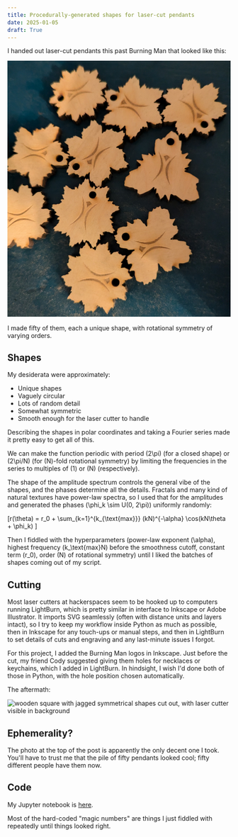 ```yaml
---
title: Procedurally-generated shapes for laser-cut pendants
date: 2025-01-05
draft: True
---
```


I handed out laser-cut pendants this past Burning Man that looked like this:

![wooden pendants in a variety of symmetrical jagged shapes](../../assets/shape-pendants/pendants.jpg)

I made fifty of them, each a unique shape, with rotational symmetry of varying orders.

## Shapes

My desiderata were approximately:

* Unique shapes
* Vaguely circular
* Lots of random detail
* Somewhat symmetric
* Smooth enough for the laser cutter to handle

Describing the shapes in polar coordinates and taking a Fourier series made it pretty easy to get all of this.

We can make the function periodic with period \(2\pi\) (for a closed shape) or \(2\pi/N\) (for \(N\)-fold rotational symmetry) by limiting the frequencies in the series to multiples of \(1\) or \(N\) (respectively).

The shape of the amplitude spectrum controls the general vibe of the shapes, and the phases determine all the details. Fractals and many kind of natural textures have power-law spectra, so I used that for the amplitudes and generated the phases \(\phi_k \sim U(0, 2\pi)\) uniformly randomly:

\[r(\theta) = r_0 + \sum_{k=1}^{k_{\text{max}}} (kN)^{-\alpha} \cos(kN\theta + \phi_k) \]

Then I fiddled with the hyperparameters (power-law exponent \(\alpha\), highest frequency \(k_\text{max}N\) before the smoothness cutoff, constant term \(r_0\), order \(N\) of rotational symmetry) until I liked the batches of shapes coming out of my script.

## Cutting

Most laser cutters at hackerspaces seem to be hooked up to computers running LightBurn, which is pretty similar in interface to Inkscape or Adobe Illustrator. It imports SVG seamlessly (often with distance units and layers intact), so I try to keep my workflow inside Python as much as possible, then in Inkscape for any touch-ups or manual steps, and then in LightBurn to set details of cuts and engraving and any last-minute issues I forgot.

For this project, I added the Burning Man logos in Inkscape. Just before the cut, my friend Cody suggested giving them holes for necklaces or keychains, which I added in LightBurn. In hindsight, I wish I'd done both of those in Python, with the hole position chosen automatically. 

The aftermath: 

![wooden square with jagged symmetrical shapes cut out, with laser cutter visible in background](../assets/shape-pendants/pendants-cut.jpg)

## Ephemerality?

The photo at the top of the post is apparently the only decent one I took. You'll have to trust me that the pile of fifty pendants looked cool; fifty different people have them now.

## Code

My Jupyter notebook is [here](https://github.com/AdamScherlis/notebooks-python/blob/main/lasers/tokens/tokens.ipynb).

Most of the hard-coded "magic numbers" are things I just fiddled with repeatedly until things looked right.
